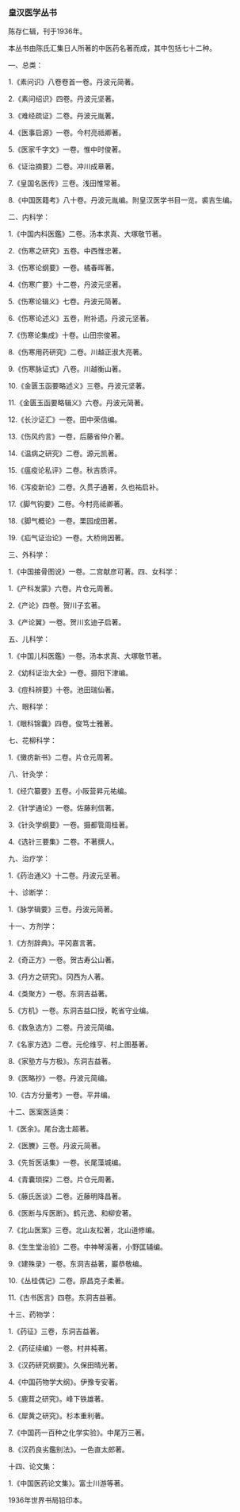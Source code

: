 ### 皇汉医学丛书

陈存仁辑，刊于1936年。

本丛书由陈氏汇集日人所著的中医药名著而成，其中包括七十二种。

―、总类：

1.《素问识》八卷卷首一卷。丹波元简著。

2.《素问绍识》四卷。丹波元坚著。

3.《难经疏证》二卷。丹波元胤著。

4.《医事启源》一卷。今村亮祗卿著。

5.《医家千字文》一卷。惟中时俊著。

6.《证治摘要》二卷。冲川成章著。

7.《皇国名医传》三卷。浅田惟常著。

8.《中国医籍考》八十卷。丹波元胤编。附皇汉医学书目一览。裘吉生编。

二、内科学：

1.《中国内科医鑑》二卷。汤本求真、大塚敬节著。

2.《伤寒之研究》五卷。中西惟忠著。

3.《伤寒论纲要》一卷。橘春晖著。

4.《伤寒广要》十二卷，丹波元坚著。

5.《伤寒论辑义》七卷。丹波元简著。

6.《伤寒论述义》五卷，附补遗。丹波元坚著。

7.《伤寒论集成》十卷。山田宗俊著。

8.《伤寒用药研究》二卷。川越正淑大亮著。

9.《伤寒脉证式》八卷。川越衡山著。

10.《金匮玉函要略述义》三卷。丹波元坚著。

11.《金匮玉函要略辑义》六卷。丹波元简著。

12.《长沙证汇》一卷。田中荣信编。

13.《伤风约言》一卷，后藤省仲介著。

14.《温病之研究》二卷。源元凯著。

15.《瘟疫论私评》二卷。秋吉质评。

16.《泻疫新论》二卷。久贯子通著，久也祐启补。

17.《脚气钩要》二卷。今村亮祗卿著。

18.《脚气概论》一卷。栗园成田著。

19.《疝气证治论》一卷。大桥尙因著。

三、外科学：

1.《中国接骨图说》一卷。二宫献彦可著。四、女科学：

1.《产科发蒙》六卷。片仓元周著。

2.《产论》四卷。贺川子玄著。

3.《产论翼》一卷。贺川玄迪子启著。

五、儿科学：

1.《中国儿科医鑑》一卷。汤本求真、大塚敬节著。

2.《幼科证治大全》一卷。摄阳下津编。

3.《痘科辨要》十卷。池田瑞仙著。

六、眼科学：

1.《眼科锦囊》四卷。俊笃士雅著。

七、花柳科学：

1.《黴疠新书》二卷。片仓元周著。

八、针灸学：

1.《经穴纂要》五卷。小阪营昇元祐编。

2.《针学通论》一卷。佐藤利信著。

3.《针灸学纲要》一卷。摄都管周桂著。

4.《选针三要集》二卷。不著撰人。

九、治疗学：

1.《药治通义》十二卷。丹波元坚著。

十、诊断学：

1.《脉学辑要》三卷。丹波元简著。

十一、方剂学：

1.《方剂辞典》。平冈嘉言著。

2.《奇正方》一卷。贺古寿公山著。

3.《丹方之研究》。冈西为人著。

4.《类聚方》一卷。东洞吉益著。

5.《方机》一卷。东洞吉益口授，乾省守业编。

6.《救急选方》二卷。丹波元简编。

7.《名家方选》二卷。元伦维亨、村上图基著。

8.《家塾方与方极》。东洞吉益著。

9.《医略抄》一卷。丹波元简编。

10.《古方分量考》一卷。平井编。

十二、医案医适类：

1.《医余》。尾台逸士超著。

2.《医賸》三卷。丹波元简著。

3.《先哲医话集》一卷。长尾藻城编。

4.《青囊琐探》二卷。片仓元周著。

5.《藤氏医谈》二卷。近藤明降昌著。

6.《医断与斥医断》。鹤元逸、和柳安著。

7.《北山医案》三卷。北山友松著，北山道修编。

8.《生生堂治验》二卷。中神琴溪著，小野匡辅编。

9.《建殊录》一卷。东洞吉益著，巖恭敬编。

10.《丛桂偶记》二卷。原昌克子柔著。

11.《古书医言》四卷。东洞吉益著。

十三、药物学：

1.《药征》三卷，东洞吉益著。

2.《药征续编》一卷。村井杶著。

3.《汉药研究纲要》。久保田晴光著。

4.《中国药物学大纲》。伊豫专安著。

5.《鹿茸之研究》。峰下铁雄著。

6.《犀黄之研究》。杉本重利著。

7.《中国药一百种之化学实验》。中尾万三著。

8.《汉药良劣鑑别法》。一色直太郎著。

十四、论文集：

1.《中国医药论文集》。富士川游等著。

1936年世界书局铅印本。
